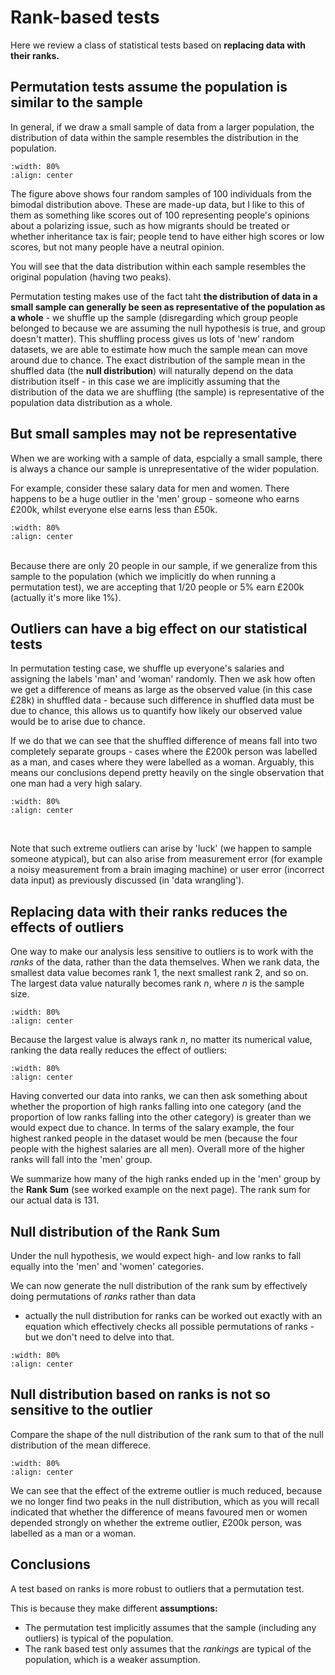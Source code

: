 # Rank-based tests

Here we review a class of statistical tests based on **replacing data with their ranks.**

## Permutation tests assume the population is similar to the sample

In general, if we draw a small sample of data from a larger population, the distribution of data within the sample resembles the distribution in the population.

```{image} https://raw.githubusercontent.com/jillxoreilly/StatsCourseBook_2024/main/images/MT_wk6_SampleVsPop.png
:width: 80%
:align: center
```

The figure above shows four random samples of 100 individuals from the bimodal distribution above. These are made-up data, but I like to this of them as something like scores out of 100 representing people's opinions about a polarizing issue, such as how migrants should be treated or whether inheritance tax is fair; people tend to have either high scores or low scores, but not many people have a neutral opinion.

You will see that the data distribution within each sample resembles the original population (having two peaks).

Permutation testing makes use of the fact taht **the distribution of data in a small sample can generally be seen as representative of the population as a whole** - we shuffle up the sample (disregarding which group people belonged to because we are assuming the null hypothesis is true, and group doesn't matter). This shuffling process gives us lots of 'new' random datasets, we are able to estimate how much the sample mean can move around due to chance. The exact distribution of the sample mean in the shuffled data (the **null distribution**) will naturally depend on the data distribution itself - in this case we are implicitly assuming that the distribution of the data we are shuffling (the sample) is representative of the population data distribution as a whole.


## But small samples may not be representative

When we are working with a sample of data, espcially a small sample, there is always a chance our sample is unrepresentative of the wider population.

For example, consider these salary data for men and women. There happens to be a huge outlier in the 'men' group - someone who earns £200k, whilst everyone else earns less than £50k.

```{image} https://raw.githubusercontent.com/jillxoreilly/StatsCourseBook_2024/main/images/MT_wk6_salaries.png
:width: 80%
:align: center
```

<br>
Because there are only 20 people in our sample, if we generalize from this sample to the population (which we implicitly do when running a permutation test), we are accepting that 1/20 people or 5% earn £200k (actually it's more like 1%).

## Outliers can have a big effect on our statistical tests

In permutation testing case, we shuffle up everyone's salaries and assigning the labels 'man' and 'woman' randomly. Then we ask how often we get a difference of means as large as the observed value (in this case £28k) in shuffled data - because such difference in shuffled data must be due to chance, this allows us to quantify how likely our observed value would be to arise due to chance.

If we do that we can see that the shuffled difference of means fall into two completely separate groups - cases where the £200k person was labelled as a man, and cases where they were labelled as a woman. Arguably, this means our conclusions depend pretty heavily on the single observation that one man had a very high salary.

```{image} https://raw.githubusercontent.com/jillxoreilly/StatsCourseBook_2024/main/images/MT_wk6_permSalaries.png
:width: 80%
:align: center
```
<br>

Note that such extreme outliers can arise by 'luck' (we happen to sample someone atypical), but can also arise from measurement error (for example a noisy measurement from a brain imaging machine) or user error (incorrect data input) as previously discussed (in 'data wrangling').

## Replacing data with their ranks reduces the effects of outliers

One way to make our analysis less sensitive to outliers is to work with the *ranks* of the data, rather than the data themselves. When we rank data, the smallest data value becomes rank 1, the next smallest rank 2, and so on. The largest data value naturally becomes rank $n$, where $n$ is the sample size.

```{image} https://raw.githubusercontent.com/jillxoreilly/StatsCourseBook_2024/main/images/MT_wk6_rankings.png
:width: 80%
:align: center
```

Because the largest value is always rank $n$, no matter its numerical value, ranking the data really reduces the effect of outliers:

```{image} https://raw.githubusercontent.com/jillxoreilly/StatsCourseBook_2024/main/images/MT_wk6_MeanMedian.png
:width: 80%
:align: center
```

Having converted our data into ranks, we can then ask something about whether the proportion of high ranks falling into one category (and the proportion of low ranks falling into the other category) is greater than we would expect due to chance. In terms of the salary example, the four highest ranked people in the dataset would be men (because the four people with the highest salaries are all men). Overall more of the higher ranks will fall into the 'men' group.

We summarize how many of the high ranks ended up in the 'men' group by the **Rank Sum** (see worked example on the next page). The rank sum for our actual data is 131. 

## Null distribution of the Rank Sum

Under the null hypothesis, we would expect high- and low ranks to fall equally into the 'men' and 'women' categories.

We can now generate the null distribution of the rank sum by effectively doing permutations of *ranks* rather than data 
   * actually the null distribution for ranks can be worked out exactly with an equation which effectively checks all possible permutations of ranks - but we don't need to delve into that.
    
```{image} https://raw.githubusercontent.com/jillxoreilly/StatsCourseBook_2024/main/images/MT_wk6_nullRanksum.png
:width: 80%
:align: center
```

## Null distribution based on ranks is not so sensitive to the outlier

Compare the shape of the null distribution of the rank sum to that of the null distribution of the mean differece. 

```{image} https://raw.githubusercontent.com/jillxoreilly/StatsCourseBook_2024/main/images/MT_wk6_comparedist.png
:width: 80%
:align: center
```


We can see that the effect of the extreme outlier is much reduced, because we no longer find two peaks in the null distribution, which as you will recall indicated that whether the difference of means favoured men or women depended strongly on whether the extreme outlier, £200k person, was labelled as a man or a woman.

## Conclusions

A test based on ranks is more robust to outliers that a permutation test. 

This is because they make different **assumptions:** 
* The permutation test implicitly assumes that the sample (including any outliers) is typical of the population. 
* The rank based test only assumes that the *rankings* are typical of the population, which is a weaker assumption.
